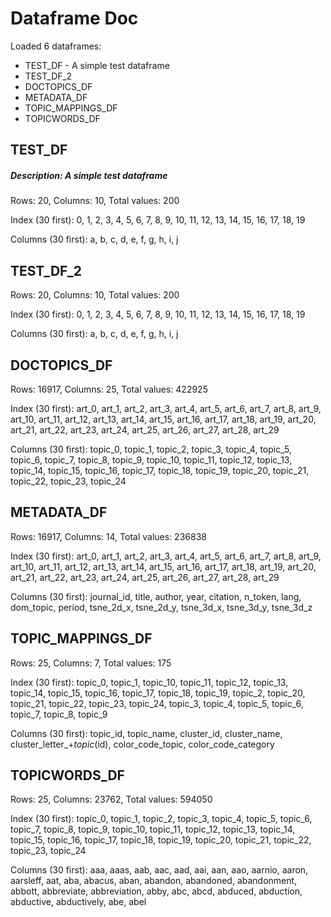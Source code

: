 Dataframe Doc
======

Loaded 6 dataframes:

* TEST_DF - A simple test dataframe
* TEST_DF_2  
* DOCTOPICS_DF  
* METADATA_DF  
* TOPIC_MAPPINGS_DF  
* TOPICWORDS_DF  

TEST_DF
---

##### **Description:** A simple test dataframe

Rows: 20, Columns: 10, Total values: 200

Index (30 first): 0, 1, 2, 3, 4, 5, 6, 7, 8, 9, 10, 11, 12, 13, 14, 15, 16, 17, 18, 19

Columns (30 first): a, b, c, d, e, f, g, h, i, j



TEST_DF_2
---

Rows: 20, Columns: 10, Total values: 200

Index (30 first): 0, 1, 2, 3, 4, 5, 6, 7, 8, 9, 10, 11, 12, 13, 14, 15, 16, 17, 18, 19

Columns (30 first): a, b, c, d, e, f, g, h, i, j



DOCTOPICS_DF
---

Rows: 16917, Columns: 25, Total values: 422925

Index (30 first): art_0, art_1, art_2, art_3, art_4, art_5, art_6, art_7, art_8, art_9, art_10, art_11, art_12, art_13, art_14, art_15, art_16, art_17, art_18, art_19, art_20, art_21, art_22, art_23, art_24, art_25, art_26, art_27, art_28, art_29

Columns (30 first): topic_0, topic_1, topic_2, topic_3, topic_4, topic_5, topic_6, topic_7, topic_8, topic_9, topic_10, topic_11, topic_12, topic_13, topic_14, topic_15, topic_16, topic_17, topic_18, topic_19, topic_20, topic_21, topic_22, topic_23, topic_24



METADATA_DF
---

Rows: 16917, Columns: 14, Total values: 236838

Index (30 first): art_0, art_1, art_2, art_3, art_4, art_5, art_6, art_7, art_8, art_9, art_10, art_11, art_12, art_13, art_14, art_15, art_16, art_17, art_18, art_19, art_20, art_21, art_22, art_23, art_24, art_25, art_26, art_27, art_28, art_29

Columns (30 first): journal_id, title, author, year, citation, n_token, lang, dom_topic, period, tsne_2d_x, tsne_2d_y, tsne_3d_x, tsne_3d_y, tsne_3d_z



TOPIC_MAPPINGS_DF
---

Rows: 25, Columns: 7, Total values: 175

Index (30 first): topic_0, topic_1, topic_10, topic_11, topic_12, topic_13, topic_14, topic_15, topic_16, topic_17, topic_18, topic_19, topic_2, topic_20, topic_21, topic_22, topic_23, topic_24, topic_3, topic_4, topic_5, topic_6, topic_7, topic_8, topic_9

Columns (30 first): topic_id, topic_name, cluster_id, cluster_name, cluster_letter_+_topic_(id), color_code_topic, color_code_category



TOPICWORDS_DF
---

Rows: 25, Columns: 23762, Total values: 594050

Index (30 first): topic_0, topic_1, topic_2, topic_3, topic_4, topic_5, topic_6, topic_7, topic_8, topic_9, topic_10, topic_11, topic_12, topic_13, topic_14, topic_15, topic_16, topic_17, topic_18, topic_19, topic_20, topic_21, topic_22, topic_23, topic_24

Columns (30 first): aaa, aaas, aab, aac, aad, aai, aan, aao, aarnio, aaron, aarsleff, aat, aba, abacus, aban, abandon, abandoned, abandonment, abbott, abbreviate, abbreviation, abby, abc, abcd, abduced, abduction, abductive, abductively, abe, abel

